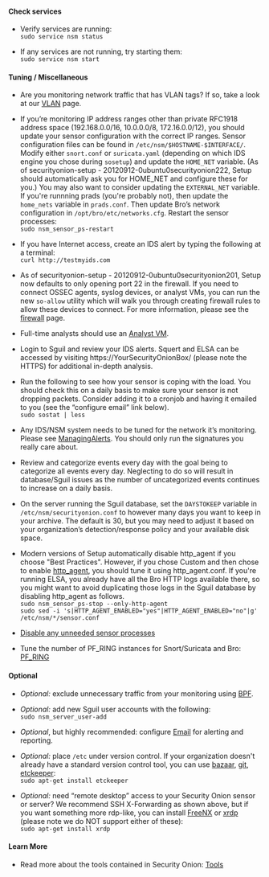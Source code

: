 #### Check services

- Verify services are running:  
```sudo service nsm status```

- If any services are not running, try starting them:  
```sudo service nsm start```

#### Tuning / Miscellaneous
- Are you monitoring network traffic that has VLAN tags?  If so, take a look at our [VLAN](VLAN-Traffic) page.

- If you’re monitoring IP address ranges other than private RFC1918 address space (192.168.0.0/16, 10.0.0.0/8, 172.16.0.0/12), you should update your sensor configuration with the correct IP ranges. Sensor configuration files can be found in `/etc/nsm/$HOSTNAME-$INTERFACE/`. Modify either `snort.conf` or `suricata.yaml` (depending on which IDS engine you chose during `sosetup`) and update the `HOME_NET` variable.  (As of securityonion-setup - 20120912-0ubuntu0securityonion222, Setup should automatically ask you for HOME_NET and configure these for you.) You may also want to consider updating the `EXTERNAL_NET` variable.  If you're runnning prads (you're probably not), then update the `home_nets` variable in `prads.conf`. Then update Bro’s network configuration in `/opt/bro/etc/networks.cfg`.  Restart the sensor processes:<br>
`sudo nsm_sensor_ps-restart`

- If you have Internet access, create an IDS alert by typing the following at a terminal:<br>
`curl http://testmyids.com`

- As of securityonion-setup - 20120912-0ubuntu0securityonion201, Setup now defaults to only opening port 22 in the firewall.  If you need to connect OSSEC agents, syslog devices, or analyst VMs, you can run the new `so-allow` utility which will walk you through creating firewall rules to allow these devices to connect.  For more information, please see the [firewall](Firewall) page.<br>

- Full-time analysts should use an [Analyst VM](Analyst-VM).

- Login to Sguil and review your IDS alerts. Squert and ELSA can be accessed by visiting https://YourSecurityOnionBox/ (please note the HTTPS) for additional in-depth analysis.<br>

- Run the following to see how your sensor is coping with the load. You should check this on a daily basis to make sure your sensor is not dropping packets. Consider adding it to a cronjob and having it emailed to you (see the “configure email” link below).<br>
`sudo sostat | less`

- Any IDS/NSM system needs to be tuned for the network it’s monitoring. Please see [ManagingAlerts](ManagingAlerts). You should only run the signatures you really care about.<br>

- Review and categorize events every day with the goal being to categorize all events every day. Neglecting to do so will result in database/Sguil issues as the number of uncategorized events continues to increase on a daily basis.<br>

- On the server running the Sguil database, set the `DAYSTOKEEP` variable in `/etc/nsm/securityonion.conf` to however many days you want to keep in your archive. The default is 30, but you may need to adjust it based on your organization’s detection/response policy and your available disk space.<br>

- Modern versions of Setup automatically disable http_agent if you choose "Best Practices".  However, if you chose Custom and then chose to enable [http_agent](http_agent), you should tune it using http_agent.conf.  If you're running ELSA, you already have all the Bro HTTP logs available there, so you might want to avoid duplicating those logs in the Sguil database by disabling http_agent as follows.<br>
`sudo nsm_sensor_ps-stop --only-http-agent`  
`sudo sed -i 's|HTTP_AGENT_ENABLED="yes"|HTTP_AGENT_ENABLED="no"|g' /etc/nsm/*/sensor.conf`

- [Disable any unneeded sensor processes](DisablingProcesses)<br>

- Tune the number of PF_RING instances for Snort/Suricata and Bro: [PF_RING](PF_RING)

#### Optional

- *Optional:* exclude unnecessary traffic from your monitoring using [BPF](BPF).<br>

- *Optional:* add new Sguil user accounts with the following:<br>
`sudo nsm_server_user-add`

- *Optional*, but highly recommended: configure [Email](email) for alerting and reporting.<br>

- *Optional:* place `/etc` under version control.  If your organization doesn't already have a standard version control tool, you can use [bazaar](https://help.ubuntu.com/12.04/serverguide/bazaar.html), [git](http://git-scm.com/), <a href='https://help.ubuntu.com/12.04/serverguide/etckeeper.html'>etckeeper</a>:<br>
`sudo apt-get install etckeeper`

- *Optional:* need “remote desktop” access to your Security Onion sensor or server? We recommend SSH X-Forwarding as shown above, but if you want something more rdp-like, you can install [FreeNX](https://github.com/Security-Onion-Solutions/security-onion/wiki/FreeNX) or <a href='http://www.xrdp.org/'>xrdp</a> (please note we do NOT support either of these):  
`sudo apt-get install xrdp`  

#### Learn More

- Read more about the tools contained in Security Onion: [Tools](Tools)